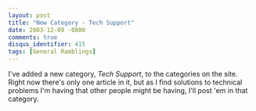 ```yaml
---
layout: post
title: "New Category - Tech Support"
date: 2003-12-09 -0800
comments: true
disqus_identifier: 415
tags: [General Ramblings]
---
```

I've added a new category, *Tech Support*, to the categories on the
site. Right now there's only one article in it, but as I find solutions
to technical problems I'm having that other people might be having, I'll
post 'em in that category.

